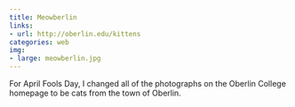 ```yaml
---
title: Meowberlin
links: 
- url: http://oberlin.edu/kittens
categories: web
img:
- large: meowberlin.jpg
---
```


For April Fools Day, I changed all of the photographs on the Oberlin College homepage to be cats from the town of Oberlin.
